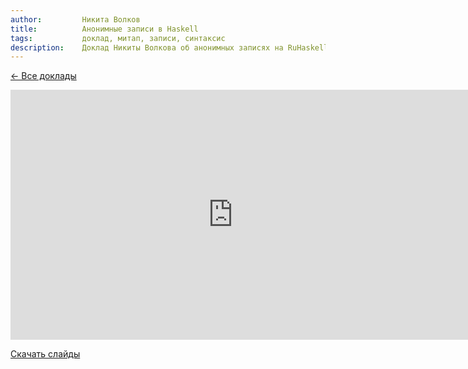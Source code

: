 ```yaml
---
author:         Никита Волков
title:          Анонимные записи в Haskell
tags:           доклад, митап, записи, синтаксис
description:    Доклад Никиты Волкова об анонимных записях на RuHaskell.Meetup 2015 Summer.
---
```


[&larr; Все доклады](/posts/events/2015/07/01/meet-up-summer-2015-videos.html)

<nobr><iframe
width="712" height="400"
src="https://www.youtube.com/embed/VVEaoPM4A_Q"
frameborder="0" allowfullscreen></iframe><iframe
src="https://www.slideshare.net/slideshow/embed_code/key/bKKqHLEULLkUxq"
width="476" height="400"
frameborder="0" marginwidth="0" marginheight="0" scrolling="no"></iframe></nobr>

[Скачать слайды](/files/meetup-2015-summer/3_Anonymous_Records.pdf)
